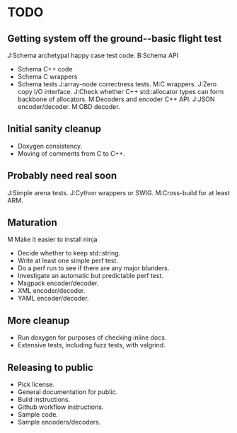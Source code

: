 # TODO

## Getting system off the ground--basic flight test

J:Schema archetypal happy case test code.
B:Schema API
* Schema C++ code
* Schema C wrappers
* Schema tests
J:array-node correctness tests.
M:C wrappers.
J:Zero copy I/O interface.
J:Check whether C++ std::allocator types can form backbone of allocators.
M:Decoders and encoder C++ API.
J:JSON encoder/decoder.
M:OBD decoder.

## Initial sanity cleanup

* Doxygen consistency.
* Moving of comments from C to C++.

## Probably need real soon

J:Simple arena tests.
J:Cython wrappers or SWIG.
M:Cross-build for at least ARM.

## Maturation

M Make it easier to install ninja
* Decide whether to keep std::string.
* Write at least one simple perf test.
* Do a perf run to see if there are any major blunders.
* Investigate an automatic but predictable perf test.
* Msgpack encoder/decoder.
* XML encoder/decoder.
* YAML encoder/decoder.

## More cleanup

* Run doxygen for purposes of checking inline docs.
* Extensive tests, including fuzz tests, with valgrind.

## Releasing to public

* Pick license.
* General documentation for public.
* Build instructions.
* Github workflow instructions.
* Sample code.
* Sample encoders/decoders.
